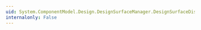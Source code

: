 ```yaml
---
uid: System.ComponentModel.Design.DesignSurfaceManager.DesignSurfaceDisposed
internalonly: False
---
```

